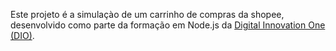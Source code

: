 <p>Este projeto é a simulaçào de um carrinho de compras da shopee, desenvolvido como parte da formação em Node.js da <a href="https://github.com/digitalinnovationone/formacao-nodejs.git">Digital Innovation One (DIO)</a>.</p>